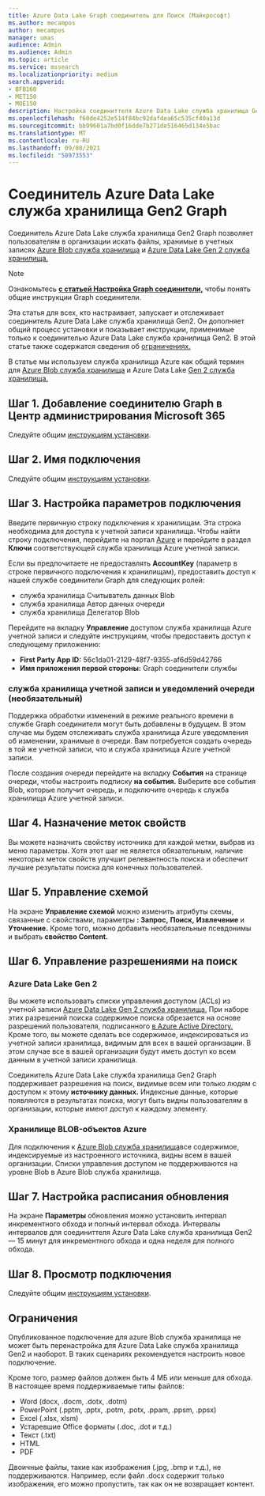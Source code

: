 ```yaml
---
title: Azure Data Lake Graph соединитель для Поиск (Майкрософт)
ms.author: mecampos
author: mecampos
manager: umas
audience: Admin
ms.audience: Admin
ms.topic: article
ms.service: mssearch
ms.localizationpriority: medium
search.appverid:
- BFB160
- MET150
- MOE150
description: Настройка соединиттеля Azure Data Lake служба хранилища Gen2 Graph для Поиск (Майкрософт)
ms.openlocfilehash: f60de4252e514f84bc92daf4ea65c535cf40a13d
ms.sourcegitcommit: bb99601a7bd0f16dde7b271de516465d134e5bac
ms.translationtype: MT
ms.contentlocale: ru-RU
ms.lasthandoff: 09/08/2021
ms.locfileid: "58973553"
---
```

<!---Previous ms.author: monaray --->

# <a name="azure-data-lake-storage-gen2-graph-connector"></a>Соединитель Azure Data Lake служба хранилища Gen2 Graph

Соединитель Azure Data Lake служба хранилища Gen2 Graph позволяет пользователям в организации искать файлы, хранимые в учетных записях [Azure Blob служба хранилища](/azure/storage/blobs/storage-blobs-introduction) и [Azure Data Lake Gen 2 служба хранилища.](/azure/storage/blobs/data-lake-storage-introduction)

> [!NOTE]
> Ознакомьтесь [**с статьей Настройка Graph соединители,**](configure-connector.md) чтобы понять общие инструкции Graph соединители.

Эта статья для всех, кто настраивает, запускает и отслеживает соединитель Azure Data Lake служба хранилища Gen2. Он дополняет общий процесс установки и показывает инструкции, применимые только к соединителью Azure Data Lake служба хранилища Gen2. В этой статье также содержатся сведения об [ограничениях.](#limitations)

В статье мы  используем служба хранилища Azure как общий термин для [Azure Blob служба хранилища](/azure/storage/blobs/storage-blobs-introduction) и Azure Data Lake [Gen 2 служба хранилища.](/azure/storage/blobs/data-lake-storage-introduction)

## <a name="step-1-add-a-graph-connector-in-the-microsoft-365-admin-center"></a>Шаг 1. Добавление соединителю Graph в Центр администрирования Microsoft 365

Следуйте общим [инструкциям установки](./configure-connector.md).
<!---If the above phrase does not apply, delete it and insert specific details for your data source that are different from general setup instructions.-->

## <a name="step-2-name-the-connection"></a>Шаг 2. Имя подключения

Следуйте общим [инструкциям установки](./configure-connector.md).
<!---If the above phrase does not apply, delete it and insert specific details for your data source that are different from general setup instructions.-->

## <a name="step-3-configure-the-connection-settings"></a>Шаг 3. Настройка параметров подключения

Введите первичную строку подключения к хранилищам. Эта строка необходима для доступа к учетной записи хранилища. Чтобы найти строку подключения, перейдите на портал [Azure](https://ms.portal.azure.com/#home) и перейдите в раздел **Ключи** соответствующей служба хранилища Azure учетной записи.

Если вы предпочитаете не предоставлять **AccountKey** (параметр в строке первичного подключения к хранилищам), предоставить доступ к нашей службе соединители Graph для следующих ролей:

* служба хранилища Считыватель данных Blob
* служба хранилища Автор данных очереди
* служба хранилища Делегатор Blob

Перейдите на вкладку **Управление** доступом служба хранилища Azure учетной записи и следуйте инструкциям, чтобы предоставить доступ к следующему приложению:

* **First Party App ID:** 56c1da01-2129-48f7-9355-af6d59d42766
* **Имя приложения первой стороны:** Graph соединители службы

### <a name="storage-account-and-queue-notifications-optional"></a>служба хранилища учетной записи и уведомлений очереди (необязательный)

Поддержка обработки изменений в режиме реального времени в службе Graph соединители могут быть добавлены в будущем. В этом случае мы будем отслеживать служба хранилища Azure уведомления об изменении, хранимые в очереди. Вам потребуется создать очередь в той же учетной записи, что и служба хранилища Azure учетной записи.

После создания очереди перейдите на вкладку **События** на странице очереди, чтобы настроить подписку **на события.** Выберите все события Blob, которые получит очередь, и подключите очередь к служба хранилища Azure учетной записи.

## <a name="step-4-assign-property-labels"></a>Шаг 4. Назначение меток свойств

Вы можете назначить свойству источника для каждой метки, выбрав из меню параметры. Хотя этот шаг не является обязательным, наличие некоторых меток свойств улучшит релевантность поиска и обеспечит лучшие результаты поиска для конечных пользователей.

## <a name="step-5-manage-schema"></a>Шаг 5. Управление схемой

На экране **Управление схемой** можно изменить атрибуты схемы, связанные с свойствами, параметры **: Запрос,** **Поиск,** **Извлечение** и **Уточнение.** Кроме того, можно добавить необязательные псевдонимы и выбрать **свойство Content.**

## <a name="step-6-manage-search-permissions"></a>Шаг 6. Управление разрешениями на поиск

### <a name="azure-data-lake-gen-2"></a>Azure Data Lake Gen 2

Вы можете использовать списки управления доступом (ACLs) из учетной записи [Azure Data Lake Gen 2 служба хранилища.](/azure/storage/blobs/data-lake-storage-introduction) При наборе этих разрешений поиска содержимое поиска обрезается на основе разрешений пользователя, подписанного [в Azure Active Directory.](/azure/active-directory/) Кроме того, вы можете сделать все содержимое, индексироваться из учетной записи хранилища, видимым для всех в вашей организации. В этом случае все в вашей организации будут иметь доступ ко всем данным в учетной записи хранилища.

Соединитель Azure Data Lake служба хранилища Gen2 Graph поддерживает разрешения на поиск, видимые всем или только людям с доступом к этому **источнику данных.**  Индексные данные, которые появляются в результатах поиска, могут быть видны пользователям в организации, которые имеют доступ к каждому элементу.

### <a name="azure-blob-storage"></a>Хранилище BLOB-объектов Azure

Для подключения к [Azure Blob служба хранилища](/azure/storage/blobs/storage-blobs-introduction)все содержимое, индексируемые из настроенного источника, видны всем в вашей организации. Списки управления доступом не поддерживаются на уровне Blob в Azure Blob служба хранилища.

## <a name="step-7-set-the-refresh-schedule"></a>Шаг 7. Настройка расписания обновления

На экране **Параметры** обновления можно установить интервал инкрементного обхода и полный интервал обхода. Интервалы интервалов для соединиттеля Azure Data Lake служба хранилища Gen2 — 15 минут для инкрементного обхода и одна неделя для полного обхода.

## <a name="step-8-review-connection"></a>Шаг 8. Просмотр подключения

Следуйте общим [инструкциям установки](./configure-connector.md).
<!---If the above phrase does not apply, delete it and insert specific details for your data source that are different from general setup instructions.-->

<!---## Troubleshooting-->
<!---Insert troubleshooting recommendations for this data source-->

## <a name="limitations"></a>Ограничения

Опубликованное подключение для azure Blob служба хранилища не может быть перенастройка для Azure Data Lake служба хранилища Gen2 и наоборот. В таких сценариях рекомендуется настроить новое подключение.

Кроме того, размер файлов должен быть 4 МБ или меньше для обхода. В настоящее время поддерживаемые типы файлов:

* Word (docx, .docm, .dotx, .dotm)
* PowerPoint (.pptm, .pptx, .potm, .potx, .ppam, .ppsm, .ppsx)
* Excel (.xlsx, xlsm)
* Устаревшие Office форматы (.doc, .dot и т.д.)
* Текст (.txt)
* HTML
* PDF

Двоичные файлы, такие как изображения (.jpg, .bmp и т.д.), не поддерживаются. Например, если файл .docx содержит только изображения, его можно пропустить, так как он не возвращает контент.